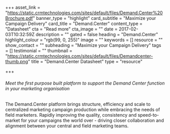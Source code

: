 +++
asset_link = "https://static.crmtechnologies.com/sites/default/files/Demand.Center%20Brochure.pdf"
banner_type = "highlight"
card_subtitle = "Maximize your Campaign Delivery"
card_title = "Demand.Center"
content_type = "Datasheet"
cta = "Read more"
cta_image = ""
date = 2017-02-03T10:32:59Z
description = ""
gated = false
heading = "Demand.Center"
highlight_colour = "rgb(99, 0, 255)"
image = ""
keywords = []
resource = ""
show_contact = ""
subheading = "Maximize your Campaign Delivery"
tags = []
testimonial = ""
thumbnail = "https://static.crmtechnologies.com/sites/default/files/Demandcenter-thumb.png"
title = "Demand.Center Datasheet"
type = "resource"

+++
###### Meet the first purpose built platform to support the Demand Center function in your marketing organisation

The Demand.Center platform brings structure, efficiency and scale to centralized marketing campaign production while embracing the needs of field marketers. Rapidly improving the quality, consistency and speed-to-market for your campaigns the world over - driving closer collaboration and alignment between your central and field marketing teams.